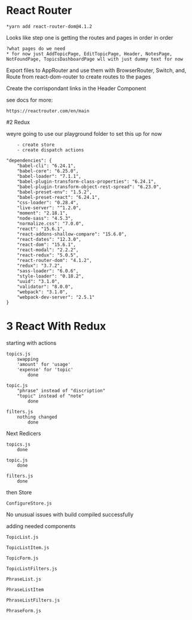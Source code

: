 # React Router

    *yarn add react-router-dom@4.1.2

Looks like step one is getting the routes and pages in order in order

    ?what pages do we need
    * for now just AddTopicPage, EditTopicPage, Header, NotesPage, NotFoundPage, TopicsDashboardPage wll with just dummy text for now
Export files to AppRouter and use them with BrowserRouter, Switch, and, Route from react-dom-router to create routes to the pages

Create the corrispondant links in the Header Component

see docs for more:

    https://reactrouter.com/en/main

#2 Redux

weyre going to use our playground folder to set this up for now

        - create store
        - create dispatch actions

    "dependencies": {
        "babel-cli": "6.24.1",
        "babel-core": "6.25.0",
        "babel-loader": "7.1.1",
        "babel-plugin-transform-class-properties": "6.24.1",
        "babel-plugin-transform-object-rest-spread": "6.23.0",
        "babel-preset-env": "1.5.2",
        "babel-preset-react": "6.24.1",
        "css-loader": "0.28.4",
        "live-server": "^1.2.0",
        "moment": "2.18.1",
        "node-sass": "4.5.3",
        "normalize.css": "7.0.0",
        "react": "15.6.1",
        "react-addons-shallow-compare": "15.6.0",
        "react-dates": "12.3.0",
        "react-dom": "15.6.1",
        "react-modal": "2.2.2",
        "react-redux": "5.0.5",
        "react-router-dom": "4.1.2",
        "redux": "3.7.2",
        "sass-loader": "6.0.6",
        "style-loader": "0.18.2",
        "uuid": "3.1.0",
        "validator": "8.0.0",
        "webpack": "3.1.0",
        "webpack-dev-server": "2.5.1"
    }

# 3 React With Redux

starting with actions

    topics.js
        swapping 
        'amount' for 'usage'
        'expense' for 'topic'
            done

    topic.js
        "phrase" instead of "discription"
        "topic" instead of "note"
            done

    filters.js
        nothing changed
            done

Next Redicers

    topics.js
        done

    topic.js
        done

    filters.js  
        done

then Store

    ConfigureStore.js

No unusual issues with build
    compiled successfully

adding needed components

    TopicList.js

    TopicListItem.js

    TopicForm.js

    TopicListFilters.js

    PhraseList.js

    PhraseListItem

    PhraseListFilters.js

    PhraseForm.js


